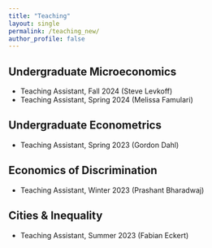 ```yaml
---
title: "Teaching"
layout: single
permalink: /teaching_new/
author_profile: false
---
```


## Undergraduate Microeconomics
* Teaching Assistant, Fall 2024 (Steve Levkoff)
* Teaching Assistant, Spring 2024 (Melissa Famulari)

## Undergraduate Econometrics
* Teaching Assistant, Spring 2023 (Gordon Dahl)

## Economics of Discrimination
* Teaching Assistant, Winter 2023 (Prashant Bharadwaj)

## Cities & Inequality
* Teaching Assistant, Summer 2023 (Fabian Eckert)